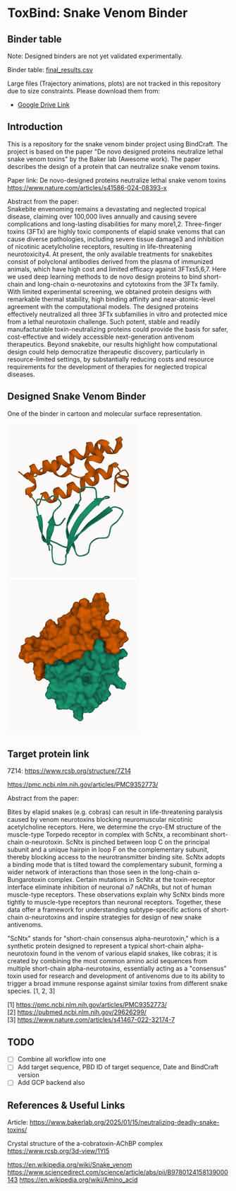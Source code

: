 # ToxBind: Snake Venom Binder

## Binder table

Note: Designed binders are not yet validated experimentally.

Binder table: [final_results.csv](./final_results.csv)

Large files (Trajectory animations, plots) are not tracked in this repository due to size constraints.
Please download them from:

- [Google Drive Link](https://drive.google.com/drive/folders/1Gxfo3N9OhU5ZyxvZsio3WGBP6lHr02mt)

## Introduction

This is a repository for the snake venom binder project using BindCraft. The project is based on the paper "De novo designed proteins neutralize lethal snake venom toxins" by the Baker lab (Awesome work). The paper describes the design of a protein that can neutralize snake venom toxins.

Paper link:
De novo-designed proteins neutralize lethal snake venom toxins
https://www.nature.com/articles/s41586-024-08393-x

Abstract from the paper: <br>
Snakebite envenoming remains a devastating and neglected tropical disease, claiming over 100,000 lives annually and causing severe complications and long-lasting disabilities for many more1,2. Three-finger toxins (3FTx) are highly toxic components of elapid snake venoms that can cause diverse pathologies, including severe tissue damage3 and inhibition of nicotinic acetylcholine receptors, resulting in life-threatening neurotoxicity4. At present, the only available treatments for snakebites consist of polyclonal antibodies derived from the plasma of immunized animals, which have high cost and limited efficacy against 3FTxs5,6,7. Here we used deep learning methods to de novo design proteins to bind short-chain and long-chain α-neurotoxins and cytotoxins from the 3FTx family. With limited experimental screening, we obtained protein designs with remarkable thermal stability, high binding affinity and near-atomic-level agreement with the computational models. The designed proteins effectively neutralized all three 3FTx subfamilies in vitro and protected mice from a lethal neurotoxin challenge. Such potent, stable and readily manufacturable toxin-neutralizing proteins could provide the basis for safer, cost-effective and widely accessible next-generation antivenom therapeutics. Beyond snakebite, our results highlight how computational design could help democratize therapeutic discovery, particularly in resource-limited settings, by substantially reducing costs and resource requirements for the development of therapies for neglected tropical diseases.

## Designed Snake Venom Binder

One of the binder in cartoon and molecular surface representation.

<img src="./others/images/5nq4_l84_s3585_mpnn4_model2_cartoon.png" width="300" height="350" /> <img src="./others/images/5nq4_l84_s3585_mpnn4_model2.png" width="300" height="350" />

## Target protein link

7Z14: https://www.rcsb.org/structure/7Z14

https://pmc.ncbi.nlm.nih.gov/articles/PMC9352773/

Abstract from the paper:

Bites by elapid snakes (e.g. cobras) can result in life-threatening paralysis caused by venom neurotoxins blocking neuromuscular nicotinic acetylcholine receptors. Here, we determine the cryo-EM structure of the muscle-type Torpedo receptor in complex with ScNtx, a recombinant short-chain α-neurotoxin. ScNtx is pinched between loop C on the principal subunit and a unique hairpin in loop F on the complementary subunit, thereby blocking access to the neurotransmitter binding site. ScNtx adopts a binding mode that is tilted toward the complementary subunit, forming a wider network of interactions than those seen in the long-chain α-Bungarotoxin complex. Certain mutations in ScNtx at the toxin-receptor interface eliminate inhibition of neuronal α7 nAChRs, but not of human muscle-type receptors. These observations explain why ScNtx binds more tightly to muscle-type receptors than neuronal receptors. Together, these data offer a framework for understanding subtype-specific actions of short-chain α-neurotoxins and inspire strategies for design of new snake antivenoms.

"ScNtx" stands for "short-chain consensus alpha-neurotoxin," which is a synthetic protein designed to represent a typical short-chain alpha-neurotoxin found in the venom of various elapid snakes, like cobras; it is created by combining the most common amino acid sequences from multiple short-chain alpha-neurotoxins, essentially acting as a "consensus" toxin used for research and development of antivenoms due to its ability to trigger a broad immune response against similar toxins from different snake species. [1, 2, 3]

[1] https://pmc.ncbi.nlm.nih.gov/articles/PMC9352773/ <br>
[2] https://pubmed.ncbi.nlm.nih.gov/29626299/ <br>
[3] https://www.nature.com/articles/s41467-022-32174-7 <br>

## TODO

- [ ] Combine all workflow into one
- [ ] Add target sequence, PBD ID of target sequence, Date and BindCraft version
- [ ] Add GCP backend also

## References & Useful Links

Article:
https://www.bakerlab.org/2025/01/15/neutralizing-deadly-snake-toxins/

Crystal structure of the a-cobratoxin-AChBP complex
https://www.rcsb.org/3d-view/1YI5

https://en.wikipedia.org/wiki/Snake_venom
https://www.sciencedirect.com/science/article/abs/pii/B9780124158139000143
https://en.wikipedia.org/wiki/Amino_acid
